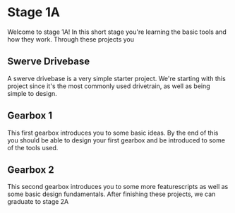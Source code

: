 # Stage 1A 
Welcome to stage 1A! In this short stage you're learning the basic tools and how they work. Through these projects you

## Swerve Drivebase

A swerve drivebase is a very simple starter project. We're starting with this project since it's the most commonly used drivetrain, as well as being simple to design. 

## Gearbox 1
This first gearbox introduces you to some basic ideas. By the end of this you should be able to design your first gearbox and be introduced to some of the tools used. 
## Gearbox 2
This second gearbox introduces you to some more featurescripts as well as some basic design fundamentals. After finishing these projects, we can graduate to stage 2A

